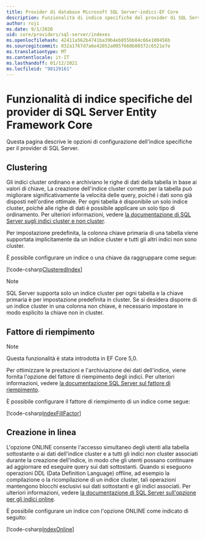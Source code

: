 ```yaml
---
title: Provider di database Microsoft SQL Server-indici-EF Core
description: Funzionalità di indice specifiche del provider di SQL Server Entity Framework Core
author: roji
ms.date: 9/1/2020
uid: core/providers/sql-server/indexes
ms.openlocfilehash: 42411a562b4741ba39b4eb855bb84c66e100456b
ms.sourcegitcommit: 032a1767d7a6e42052a005f660b80372c6521e7e
ms.translationtype: MT
ms.contentlocale: it-IT
ms.lasthandoff: 01/12/2021
ms.locfileid: "98129161"
---
```

# <a name="index-features-specific-to-the-entity-framework-core-sql-server-provider"></a>Funzionalità di indice specifiche del provider di SQL Server Entity Framework Core

Questa pagina descrive le opzioni di configurazione dell'indice specifiche per il provider di SQL Server.

## <a name="clustering"></a>Clustering

Gli indici cluster ordinano e archiviano le righe di dati della tabella in base ai valori di chiave, La creazione dell'indice cluster corretto per la tabella può migliorare significativamente la velocità delle query, poiché i dati sono già disposti nell'ordine ottimale. Per ogni tabella è disponibile un solo indice cluster, poiché alle righe di dati è possibile applicare un solo tipo di ordinamento. Per ulteriori informazioni, vedere [la documentazione di SQL Server sugli indici cluster e non cluster](/sql/relational-databases/indexes/clustered-and-nonclustered-indexes-described).

Per impostazione predefinita, la colonna chiave primaria di una tabella viene supportata implicitamente da un indice cluster e tutti gli altri indici non sono cluster.

È possibile configurare un indice o una chiave da raggruppare come segue:

[!code-csharp[ClusteredIndex](../../../../samples/core/SqlServer/Indexes/ClusteredIndexContext.cs?name=ClusteredIndex)]

> [!NOTE]
> SQL Server supporta solo un indice cluster per ogni tabella e la chiave primaria è per impostazione predefinita in cluster. Se si desidera disporre di un indice cluster in una colonna non chiave, è necessario impostare in modo esplicito la chiave non in cluster.

## <a name="fill-factor"></a>Fattore di riempimento

> [!NOTE]
> Questa funzionalità è stata introdotta in EF Core 5,0.

Per ottimizzare le prestazioni e l'archiviazione dei dati dell'indice, viene fornita l'opzione del fattore di riempimento degli indici. Per ulteriori informazioni, vedere [la documentazione SQL Server sul fattore di riempimento](/sql/relational-databases/indexes/specify-fill-factor-for-an-index).

È possibile configurare il fattore di riempimento di un indice come segue:

[!code-csharp[IndexFillFactor](../../../../samples/core/SqlServer/Indexes/IndexFillFactorContext.cs?name=IndexFillFactor)]

## <a name="online-creation"></a>Creazione in linea

L'opzione ONLINE consente l'accesso simultaneo degli utenti alla tabella sottostante o ai dati dell'indice cluster e a tutti gli indici non cluster associati durante la creazione dell'indice, in modo che gli utenti possano continuare ad aggiornare ed eseguire query sui dati sottostanti. Quando si eseguono operazioni DDL (Data Definition Language) offline, ad esempio la compilazione o la ricompilazione di un indice cluster, tali operazioni mantengono blocchi esclusivi sui dati sottostanti e gli indici associati. Per ulteriori informazioni, vedere [la documentazione di SQL Server sull'opzione per gli indici online](/sql/relational-databases/indexes/perform-index-operations-online).

È possibile configurare un indice con l'opzione ONLINE come indicato di seguito:

[!code-csharp[IndexOnline](../../../../samples/core/SqlServer/Indexes/IndexOnlineContext.cs?name=IndexOnline)]
